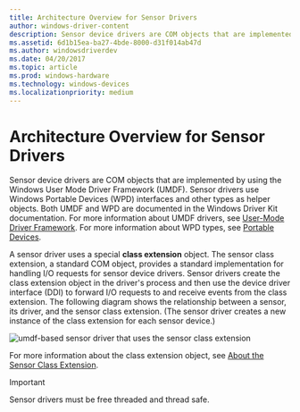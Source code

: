 ```yaml
---
title: Architecture Overview for Sensor Drivers
author: windows-driver-content
description: Sensor device drivers are COM objects that are implemented by using the Windows User Mode Driver Framework (UMDF)
ms.assetid: 6d1b15ea-ba27-4bde-8000-d31f014ab47d
ms.author: windowsdriverdev
ms.date: 04/20/2017
ms.topic: article
ms.prod: windows-hardware
ms.technology: windows-devices
ms.localizationpriority: medium
---
```


# Architecture Overview for Sensor Drivers


Sensor device drivers are COM objects that are implemented by using the Windows User Mode Driver Framework (UMDF). Sensor drivers use Windows Portable Devices (WPD) interfaces and other types as helper objects. Both UMDF and WPD are documented in the Windows Driver Kit documentation. For more information about UMDF drivers, see [User-Mode Driver Framework](https://msdn.microsoft.com/library/windows/hardware/ff561365). For more information about WPD types, see [Portable Devices](https://msdn.microsoft.com/library/windows/hardware/ff597901).

A sensor driver uses a special **class extension** object. The sensor class extension, a standard COM object, provides a standard implementation for handling I/O requests for sensor device drivers. Sensor drivers create the class extension object in the driver's process and then use the device driver interface (DDI) to forward I/O requests to and receive events from the class extension. The following diagram shows the relationship between a sensor, its driver, and the sensor class extension. (The sensor driver creates a new instance of the class extension for each sensor device.)

![umdf-based sensor driver that uses the sensor class extension](images/sensordriver-cxt.jpg)

For more information about the class extension object, see [About the Sensor Class Extension](about-the-sensor-class-extension.md).

>[!IMPORTANT]
> Sensor drivers must be free threaded and thread safe.










